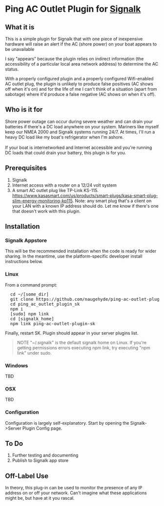 # Ping AC Outlet Plugin for [Signalk](www.signalk.org)

## What it is

This is a simple plugin for Signalk that with one piece of inexpensive hardware will raise an alert if the AC (shore power) on your boat appears to be unavailable<br>

I say "appears" because the plugin relies on indirect information (the accessibility of a particular local area network address) to determine the AC status.<br> 

With a properly configured plugin and a properly configured Wifi-enabled AC outlet plug, the plugin is unlikely to produce false positives (AC shows off when it's on) and for the life of me I can't think of a situation (apart from sabotage) where it'd produce a false negative (AC shows on when it's off).

## Who is it for

Shore power outage can occur during severe weather and can drain your batteries if there's a DC load anywhere on your system. Mariners like myself keep our NMEA 2000 and Signalk systems running 24/7. At times, I'll run a heavy DC load like my boat's refrigerator when I'm ashore. <br>
<br>
If your boat is internetworked and Internet accessible and you're running DC loads that could drain your battery, this plugin is for you. <br>

## Prerequisites

1) Signalk<br>
2) Internet access with a router on a 12/24 volt system<br>
3) A smart AC outlet plug like TP-Link KS-115. https://www.kasasmart.com/us/products/smart-plugs/kasa-smart-plug-slim-energy-monitoring-kp115. Note: any smart plug that's a client on your LAN with a known IP address should do. Let me know if there's one that doesn't work with this plugin.<br>

## Installation

### Signalk Appstore
This will be the recommended installation when the code is ready for wider sharing. In the meantime, use the platform-specific developer install instructions below.

### Linux
From a command prompt:<br>

<pre>  cd ~/[some_dir]
  git clone https://github.com/naugehyde/ping-ac-outlet-plugin-sk
  cd ping_ac_outlet_plugin_sk
  npm i
  [sudo] npm link
  cd [signalk_home] 
  npm link ping-ac-outlet-plugin-sk</pre>

Finally, restart SK. Plugin should appear in your server plugins list.<br>

> NOTE "~/.signalk" is the default signalk home on Linux. If you're 
> getting permissions errors executing npm link, try executing "npm link" under sudo.

### Windows
TBD

### OSX
TBD

### Configuration

Configuration is largely self-explanatory. Start by opening the Signalk->Server Plugin Config page.<br>

## To Do

1) Further testing and documenting<br>
2) Publish to Signalk app store<br>

## Off-Label Use

In theory, this plug-in can be used to monitor the presence of any IP address on or off your network. Can't imagine what these applications might be, but have at it you rascal.<br>
